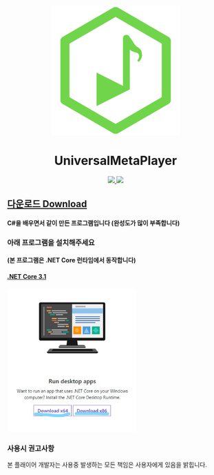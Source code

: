 <div align="center">  
  <a href="https://github.com/Cardroid/UniversalMetaPlayer">
    <img alt="UniversalMetaPlayer" width="300" heigth="300" src="https://github.com/Cardroid/UniversalMetaPlayer/blob/master/Image/IconCustomMusicPlayer.png?raw=true">
  </a>
  <h1>UniversalMetaPlayer</h1>
  <a href="https://github.com/Cardroid/UniversalMetaPlayer/releases/latest">
    <img src="https://img.shields.io/github/v/release/Cardroid/UniversalMetaPlayer">
  </a>
    <a href="https://github.com/Cardroid/UniversalMetaPlayer/releases/latest">
    <img src="https://img.shields.io/github/downloads/Cardroid/UniversalMetaPlayer/total">
  </a>
</div>

## [다운로드 Download](https://github.com/Cardroid/UniversalMetaPlayer/releases/latest)
#### C#을 배우면서 같이 만든 프로그램입니다 (완성도가 많이 부족합니다)


### 아래 프로그램을 설치해주세요 
#### (본 프로그램은 .NET Core 런타임에서 동작합니다)
#### [.NET Core 3.1](https://dotnet.microsoft.com/download/dotnet-core/current/runtime)
<div>
    <img alt="UniversalMetaPlayer" width="300" heigth="450" src="https://github.com/Cardroid/UniversalMetaPlayer/blob/master/Image/FrameworkDownloadImage.jpg?raw=true">
</div>

### 사용시 권고사항
본 플래이어 개발자는 사용중 발생하는 모든 책임은 사용자에게 있음을 밝힙니다.
